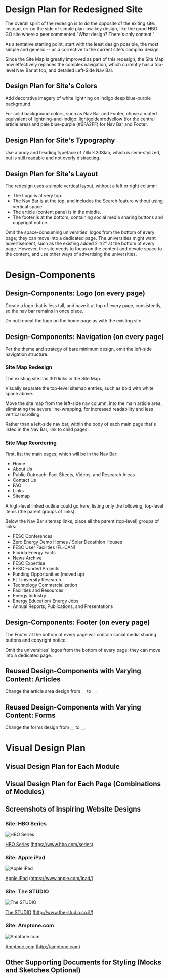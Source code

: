 # Design Plan for Redesigned Site

The overall spirit of the redesign is to do the opposite of the exiting site: instead, err on the side of simple plan low-key design, like the good HBO GO site where a peer commented "What design? There's only content."

As a tentative starting point, start with the least design possible, the most simple and generic -- as a corrective to the current site's complex design.

Since the Site Map is greatly improved as part of this redesign, the Site Map now effectively replaces the complex navigation, which currently has a top-level Nav Bar at top, and detailed Left-Side Nav Bar.


## Design Plan for Site's Colors

Add decorative imagery of white lightning on indigo deep blue-purple background. 

For solid background colors, such as Nav Bar and Footer, chose a muted equivalent of lightning-and-indigo: lightgoldenrodyellow (for the central article area) and pale blue-purple (#6FA2FF) for Nav Bar and Footer.


## Design Plan for Site's Typography

Use a body and heading typeface of Zilla%20Slab, which is semi-stylized, but is still readable and not overly distracting.


## Design Plan for Site's Layout

The redesign uses a simple vertical layout, without a left or right column:

*   The Logo is at very top.
*   The Nav Bar is at the top, and includes the Search feature without using vertical space.
*   The article (content pane) is in the middle.
*   The footer is at the bottom, containing social media sharing buttons and copyright notice.  

Omit the space-consuming universities' logos from the bottom of every page; they can move into a dedicated page.
The universities might want advertisement, such as the existing added 2 1/2" at the bottom of every page.
However, the site needs to focus on the content and devote space to the content, and use other ways of advertising the universities.


<!--=========================================================-->
# Design-Components


## Design-Components: Logo (on every page)

Create a logo that is less tall, and have it at top of every page, consistently, so the nav bar remains in once place.

Do not repeat the logo on the home page as with the existing site.


## Design-Components: Navigation (on every page)

Per the theme and strategy of bare minimum design, omit the left-side navigation structure.


### Site Map Redesign

The existing site has 301 links in the Site Map.

Visually separate the top-level sitemap entries, such as bold with white space above.

Move the site map from the left-side nav column, into the main article area, eliminating the severe line-wrapping, for increased readability and less vertical scrolling.

Rather than a left-side nav bar, within the body of each main page that's listed in the Nav Bar, link to child pages.


### Site Map Reordering

First, list the main pages, which will be in the Nav Bar:
*   Home
*   About Us
*   Public Outreach: Fact Sheets, Videos, and Research Areas
*   Contact Us
*   FAQ
*   Links
*   Sitemap

A high-level linked outline could go here, listing only the following, top-level items (the parent groups of links).

Below the Nav Bar sitemap links, place all the parent (top-level) groups of links:
*   FESC Conferences
*   Zero Energy Demo Homes / Solar Decathlon Houses
*   FESC User Facilities (FL-CAN)
*   Florida Energy Facts
*   News Archive
*   FESC Expertise
*   FESC Funded Projects
*   Funding Opportunities (moved up)
*   FL University Research
*   Technology Commercialization
*   Facilities and Resources
*   Energy Industry
*   Energy Education/ Energy Jobs
*   Annual Reports, Publications, and Presentations


## Design-Components: Footer (on every page)

The Footer at the bottom of every page will contain social media sharing buttons and copyright notice.

Omit the universities' logos from the bottom of every page; they can move into a dedicated page.


## Reused Design-Components with Varying Content: Articles

Change the article area design from __ to __.


## Reused Design-Components with Varying Content: Forms

Change the forms design from __ to __.


<!--=========================================================-->
# Visual Design Plan


## Visual Design Plan for Each Module


## Visual Design Plan for Each Page (Combinations of Modules)



## Screenshots of Inspiring Website Designs


### Site: HBO Series
![HBO Series](hboseries.png "HBO Series")

[HBO Series](https://www.hbo.com/series) (<https://www.hbo.com/series>)


### Site: Apple iPad

![Apple iPad](Apple-iPadSite.png "Apple iPad")

[Apple iPad](https://www.apple.com/ipad/) (<https://www.apple.com/ipad/>)


### Site: The STUDIO

![The STUDIO](thestudio.png "The STUDIO")

[The STUDIO](http://www.the-studio.co.il/) (<http://www.the-studio.co.il/>)


### Site: Amptone.com

![Amptone.com](Amptone-com.png "Amptone.com")

[Amptone.com](http://amptone.com) (<http://amptone.com>)



## Other Supporting Documents for Styling (Mocks and Sketches Optional)

